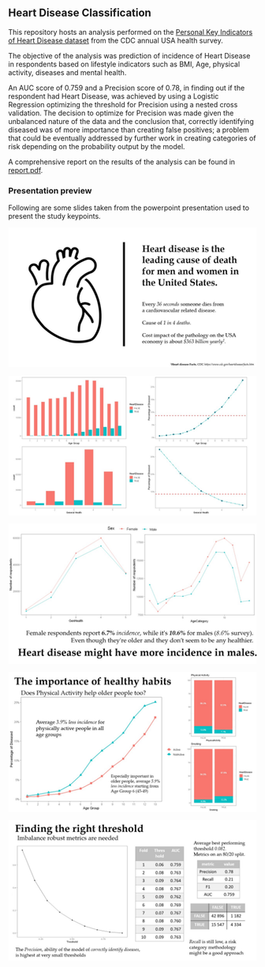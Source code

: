 ## Heart Disease Classification
This repository hosts an analysis performed on the [Personal Key Indicators of Heart Disease dataset](https://www.kaggle.com/datasets/kamilpytlak/personal-key-indicators-of-heart-disease) from the CDC annual USA health survey.

The objective of the analysis was prediction of incidence of Heart Disease in respondents based on lifestyle indicators such as BMI, Age, physical activity, diseases and mental health.

An AUC score of 0.759 and a Precision score of 0.78, in finding out if the respondent had Heart Disease, was achieved by using a Logistic Regression optimizing the threshold for Precision using a nested cross validation. The decision to optimize for Precision was made given the unbalanced nature of the data and the conclusion that, correctly identifying diseased was of more importance than creating false positives; a problem that could be eventually addressed by further work in creating categories of risk depending on the probability output by the model.

A comprehensive report on the results of the analysis can be found in [report.pdf](report.pdf).

### Presentation preview
Following are some slides taken from the powerpoint presentation used to present the study keypoints.

![slide1](slides/Slide1.jpg)

![slide4](slides/Slide4.jpg)

![slide8](slides/Slide8.jpg)

![slide9](slides/Slide9.jpg)

![slide14](slides/Slide14.jpg)
